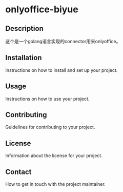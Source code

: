 # onlyoffice-biyue

## Description

这个是一个golang语言实现的connector用来onlyoffice。

## Installation

Instructions on how to install and set up your project.

## Usage

Instructions on how to use your project.

## Contributing

Guidelines for contributing to your project.

## License

Information about the license for your project.

## Contact

How to get in touch with the project maintainer.
